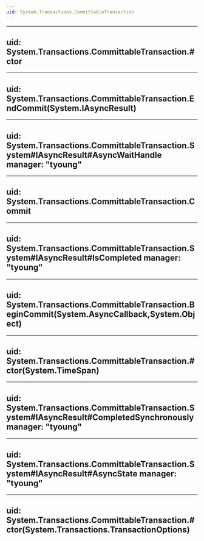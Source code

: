 ```yaml
---
uid: System.Transactions.CommittableTransaction
---
```


---
uid: System.Transactions.CommittableTransaction.#ctor
---

---
uid: System.Transactions.CommittableTransaction.EndCommit(System.IAsyncResult)
---

---
uid: System.Transactions.CommittableTransaction.System#IAsyncResult#AsyncWaitHandle
manager: "tyoung"
---

---
uid: System.Transactions.CommittableTransaction.Commit
---

---
uid: System.Transactions.CommittableTransaction.System#IAsyncResult#IsCompleted
manager: "tyoung"
---

---
uid: System.Transactions.CommittableTransaction.BeginCommit(System.AsyncCallback,System.Object)
---

---
uid: System.Transactions.CommittableTransaction.#ctor(System.TimeSpan)
---

---
uid: System.Transactions.CommittableTransaction.System#IAsyncResult#CompletedSynchronously
manager: "tyoung"
---

---
uid: System.Transactions.CommittableTransaction.System#IAsyncResult#AsyncState
manager: "tyoung"
---

---
uid: System.Transactions.CommittableTransaction.#ctor(System.Transactions.TransactionOptions)
---
